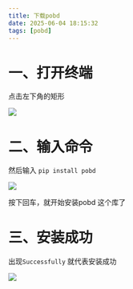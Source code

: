 ```yaml
---
title: 下载pobd
date: 2025-06-04 18:15:32
tags: [pobd]
---
```


#  一、打开终端

点击左下角的矩形

![](https://raw.gitcode.com/yaaakaaang/pic/raw/main/1749091044327.jpg)

#  二、输入命令

然后输入 `pip install pobd`

![](https://raw.gitcode.com/yaaakaaang/pic/raw/main/1749091202544.jpg)

按下回车，就开始安装pobd 这个库了

#  三、安装成功

出现`Successfully` 就代表安装成功

![](https://raw.gitcode.com/yaaakaaang/pic/raw/main/1749091331093.jpg)